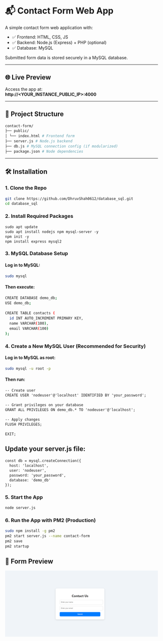 # 📬 Contact Form Web App

A simple contact form web application with:

- ✅ Frontend: HTML, CSS, JS  
- ✅ Backend: Node.js (Express) + PHP (optional)  
- ✅ Database: MySQL

Submitted form data is stored securely in a MySQL database.

---

## 🌐 Live Preview

Access the app at:  
**http://<YOUR_INSTANCE_PUBLIC_IP>:4000**

---

## 📁 Project Structure
```bash
contact-form/
├── public/
│ └── index.html # Frontend form
├── server.js # Node.js backend
├── db.js # MySQL connection config (if modularized)
├── package.json # Node dependencies
```

---

## 🛠️ Installation

### 1. Clone the Repo

```bash
git clone https://github.com/DhruvShah0612/database_sql.git
cd database_sql
```

### 2. Install Required Packages
```
sudo apt update
sudo apt install nodejs npm mysql-server -y
npm init -y
npm install express mysql2
```

### 3. MySQL Database Setup
#### Log in to MySQL:
``` bash
sudo mysql
```

#### Then execute:
``` bash
CREATE DATABASE demo_db;
USE demo_db;

CREATE TABLE contacts (
  id INT AUTO_INCREMENT PRIMARY KEY,
  name VARCHAR(100),
  email VARCHAR(100)
);
```
### 4. Create a New MySQL User (Recommended for Security)
#### Log in to MySQL as root:
```bash
sudo mysql -u root -p
```
#### Then run:
```
-- Create user
CREATE USER 'nodeuser'@'localhost' IDENTIFIED BY 'your_password';

-- Grant privileges on your database
GRANT ALL PRIVILEGES ON demo_db.* TO 'nodeuser'@'localhost';

-- Apply changes
FLUSH PRIVILEGES;

EXIT;
```
## Update your server.js file:
```
const db = mysql.createConnection({
  host: 'localhost',
  user: 'nodeuser',
  password: 'your_password',
  database: 'demo_db'
});
```

### 5. Start the App
```bash
node server.js
```

### 6. Run the App with PM2 (Production)
```bash
sudo npm install -g pm2
pm2 start server.js --name contact-form
pm2 save
pm2 startup
```

## 📸 Form Preview

![Form Preview](form.png)
